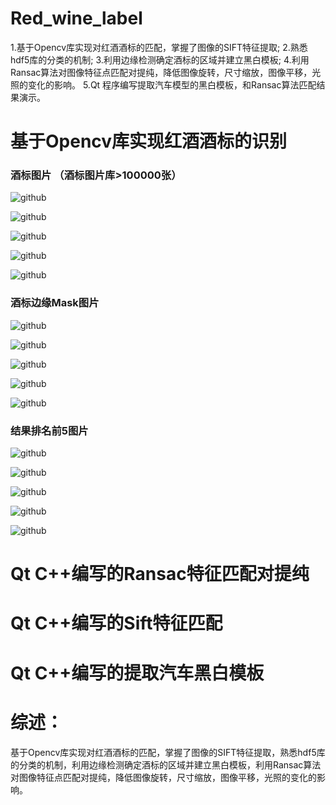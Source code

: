# Red_wine_label
1.基于Opencv库实现对红酒酒标的匹配，掌握了图像的SIFT特征提取; 2.熟悉hdf5库的分类的机制; 3.利用边缘检测确定酒标的区域并建立黑白模板; 4.利用Ransac算法对图像特征点匹配对提纯，降低图像旋转，尺寸缩放，图像平移，光照的变化的影响。 5.Qt 程序编写提取汽车模型的黑白模板，和Ransac算法匹配结果演示。

基于Opencv库实现红酒酒标的识别
===================================  
### 酒标图片  （酒标图片库>100000张）
![github]( "github") 

![github]( "github") 

![github]( "github") 

![github]( "github") 

![github]( "github") 

### 酒标边缘Mask图片

![github](https://github.com/df865017/Red_wine_label/blob/master/pic/mask/result/11.jpg "github") 

![github](https://github.com/df865017/Red_wine_label/blob/master/pic/mask/result/12.jpg "github") 

![github](https://github.com/df865017/Red_wine_label/blob/master/pic/mask/result/13.jpg "github") 

![github](https://github.com/df865017/Red_wine_label/blob/master/pic/mask/result/14.jpg "github") 

![github](https://github.com/df865017/Red_wine_label/blob/master/pic/mask/result/15.jpg "github") 

### 结果排名前5图片
![github](https://github.com/df865017/Red_wine_label/blob/master/pic/wine_label/result/image013.jpgimage007.jpg "github") 

![github](https://github.com/df865017/Red_wine_label/blob/master/pic/wine_label/result/image013.jpgimage009.jpg "github") 

![github](https://github.com/df865017/Red_wine_label/blob/master/pic/wine_label/result/image013.jpgimage013.jpg "github") 

![github](https://github.com/df865017/Red_wine_label/blob/master/pic/wine_label/result/image013.jpgimage015.jpg "github") 

![github](https://github.com/df865017/Red_wine_label/blob/master/pic/wine_label/result/image013.jpgimage019.jpg "github") 

Qt C++编写的Ransac特征匹配对提纯
===================================  

Qt C++编写的Sift特征匹配
===================================  


Qt C++编写的提取汽车黑白模板
===================================  



综述：
===================================  
基于Opencv库实现对红酒酒标的匹配，掌握了图像的SIFT特征提取，熟悉hdf5库的分类的机制，利用边缘检测确定酒标的区域并建立黑白模板，利用Ransac算法对图像特征点匹配对提纯，降低图像旋转，尺寸缩放，图像平移，光照的变化的影响。

